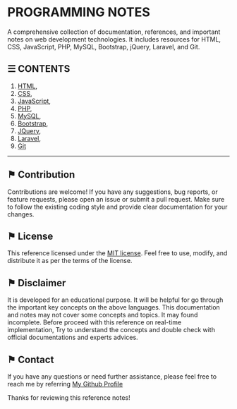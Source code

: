 # PROGRAMMING NOTES

A comprehensive collection of documentation, references, and important notes on web development technologies. It includes resources for HTML, CSS, JavaScript, PHP, MySQL, Bootstrap, jQuery, Laravel, and Git.

## &#9776; CONTENTS 
1. [HTML](https://github.com/ag-sanjjeev/HTML-Notes),
2. [CSS](https://github.com/ag-sanjjeev/CSS-Notes),
3. [JavaScript](https://github.com/ag-sanjjeev/JavaScript-Notes),
4. [PHP](https://github.com/ag-sanjjeev/PHP-Notes),
5. [MySQL](https://github.com/ag-sanjjeev/mysql-notes),
6. [Bootstrap](https://github.com/ag-sanjjeev/Bootstrap-Notes),
7. [JQuery](https://github.com/ag-sanjjeev/JQuery-Notes),
8. [Laravel](#-laravel-notes),
9. [Git](#-git-notes)

---

## &#9873; Contribution
Contributions are welcome! If you have any suggestions, bug reports, or feature requests, please open an issue or submit a pull request. Make sure to follow the existing coding style and provide clear documentation for your changes.

## &#9873; License
This reference licensed under the [MIT license](LICENSE). Feel free to use, modify, and distribute it as per the terms of the license.

## &#9873; Disclaimer
It is developed for an educational purpose. It will be helpful for go through the important key concepts on the above languages. This documentation and notes may not cover some concepts and topics. It may found incomplete. Before proceed with this reference on real-time implementation, Try to understand the concepts and double check with official documentations and experts advices.

## &#9873; Contact

If you have any questions or need further assistance, please feel free to reach me by referring [My Github Profile](https://github.com/ag-sanjjeev/)

Thanks for reviewing this reference notes!
